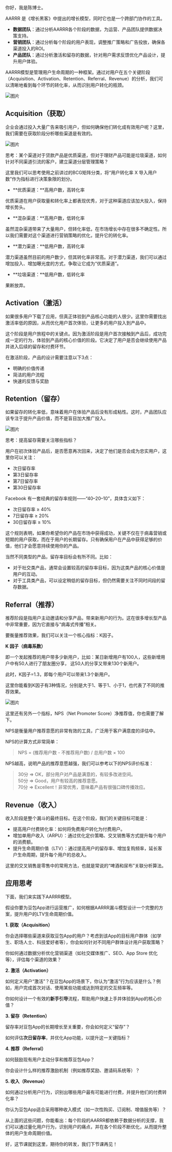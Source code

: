 你好，我是陈博士。

AARRR 是《增长黑客》中提出的增长模型，同时它也是一个跨部门协作的工具。

- **数据团队**：通过分析AARRR各个阶段的数据，为运营、产品团队提供数据决策支持。
- **营销团队**：通过分析每个阶段的用户表现，调整推广策略和广告投放，确保各渠道投入的ROI。
- **产品团队**：通过分析激活和留存的数据，针对用户需求反馈优化产品设计，提升用户体验。

AARRR模型是管理用户生命周期的一种框架。通过对用户在五个关键阶段（Acquisition、Activation、Retention、Referral、Revenue）的分析，我们可以清晰地看到每个环节的转化率，从而识别用户转化的瓶颈。

![图片](https://static001.geekbang.org/resource/image/04/45/04c55cf89473e2c6dyyd88425d365745.jpg?wh=1479x894)

## **Acquisition（获取）**

企业会通过投入大量广告来吸引用户，但如何确保他们转化成有效用户呢？这里，我们需要在获取阶段分析哪些渠道是有效的。

![图片](https://static001.geekbang.org/resource/image/b8/9d/b88a651721a2965d5808015c26c1989d.jpg?wh=891x568)

思考：某个渠道对于贷款产品是优质渠道，但对于理财产品可能是垃圾渠道，如何针对不同渠道引流的客户，建立渠道分层管理策略？

这里我们可以思考使用之前讲过的BCG矩阵分类，将“用户转化率 X 导入用户数”作为指标进行决策象限的划分。

- **优质渠道：**高用户数，高转化率

优质渠道在用户获取量和转化率上都表现优秀，对于这种渠道应该加大投入，保持增长势头。

- **混杂渠道：**高用户数，低转化率

虽然混杂渠道带来了大量用户，但转化率低，在市场增长中存在很多不确定性。所以我们需要对这个渠道进行营销策略的优化，提升它的转化率。

- **潜力渠道：**低用户数，高转化率

潜力渠道虽然目前的用户数少，但其转化率非常高。对于潜力渠道，我们可以通过增加投入、增加曝光度的方式，争取让它成为“优质渠道”。

- **垃圾渠道：**低用户数，低转化率

果断放弃。

## **Activation（激活）**

如果很多用户下载了应用，但真正体验到产品核心功能的人很少。这里你需要找出激活率低的原因，从而优化用户首次体验，让更多的用户投入到产品中。

这个阶段是用户旅程中的关键点。因为激活阶段是用户首次接触到产品后，成功完成一定的行为，体验到产品的核心价值的阶段。它决定了用户是否会继续使用产品并进入后续的留存和付费环节。

在激活阶段，产品的设计需要注意以下3点：

- 明确的价值传递
- 简洁的用户流程
- 快速的反馈与奖励

## **Retention（留存）**

如果留存的转化率低，意味着用户在体验产品后没有形成粘性。这时，产品团队应该专注于提升产品价值，而不是盲目加大推广投入。

![图片](https://static001.geekbang.org/resource/image/d2/3f/d24e66608e75ac9f9705ce14e6b1d63f.jpg?wh=1303x505)

思考：提高留存需要关注哪些指标？

用户在初次体验产品后，是否愿意再次回来，决定了他们是否会成为忠实用户，这里你可以关注：

- 次日留存率
- 第3日留存率
- 第7日留存率
- 第30日留存率

Facebook 有一套经典的留存率规则——“40–20–10”，具体含义如下：

- 次日留存率 ≥ 40%
- 7日留存率 ≥ 20%
- 30日留存率 ≥ 10%

这个规则表明，如果你希望你的产品在市场中获得成功，关键不仅在于病毒营销或短期的用户获取，而在于用户的长期留存。只有确保用户在产品中获得足够的价值，他们才会愿意持续使用你的产品。

当然不同类型的产品，留存率目标会有所不同。比如：

- 对于社交类产品，通常会设置较高的留存率目标，因为这类产品的核心价值是用户的互动。
- 对于工具类产品，可以设定稍低的留存目标，但仍然需要关注不同时间段的留存数据。

## **Referral（推荐）**

推荐阶段是指用户主动邀请和分享产品，带来新用户的行为。这在很多增长型产品中非常重要，因为它直接与“病毒式传播”相关。

要衡量推荐效果，我们可以关注一个核心指标：K因子。

**K 因子（病毒系数）**

即一个发起推荐的用户带多少新用户，比如：某日新增用户有100人，这些新增用户中有50人进行了朋友圈分享， 这50人的分享又带来130个新用户。

此时，K因子=1.3，即每个用户可以带来1.3个新用户。

这里你能看到K因子有3种情况，分别是大于1、等于1、小于1，也代表了不同的推荐效果。

![图片](https://static001.geekbang.org/resource/image/3c/53/3cb45004eb304495bfe0c94c85676253.jpg?wh=1045x486)

这里还有另外一个指标，NPS（Net Promoter Score）净推荐值，你也需要了解下。

NPS是衡量用户推荐意愿的非常有效的工具，广泛用于客户满意度的评估中。

NPS的计算方式非常简单：

> NPS = (推荐用户数 - 不推荐用户数) / 总用户数 × 100

NPS越高，说明产品的推荐意愿越强，我们可以参考以下的NPS评价标准：

> 30分 =&gt; OK，部分用户对产品是满意的，有较多改进空间。  
> 50分 =&gt; Good，用户有较高的推荐意愿。  
> 70分 =&gt; Excellent！非常优秀，意味着产品有很强口碑传播效应。

## **Revenue（收入）**

收入阶段是整个漏斗的最终目标。在这个阶段，我们的关键目标可能是：

- 提高用户付费转化率：如何将免费用户转化为付费用户。
- 增加单用户收入（ARPU）：通过优化定价策略、交叉销售等方式提升每个用户的消费额。
- 提升生命周期价值（LTV）：通过提高用户的留存率、增加复购频率，延长客户生命周期，提升每个用户的总收入。

这里的交叉销售是零售中的常用方法，也就是常说的“啤酒和尿布”关联分析算法。

## **应用思考**

下面，我们来实践下AARRR模型。

假设你要为豆包App进行运营推广，如何根据AARRR漏斗模型设计一个完整的方案，提升用户的LTV生命周期价值。

**1. 获取（Acquisition）**

你会选择哪些渠道来获取豆包App的用户？考虑到该App的目标用户群体（如学生、职场人士、科技爱好者等），你会如何针对不同用户群体设计用户获取策略？

你如何通过数据分析优化营销渠道（如社交媒体推广、SEO、App Store 优化等），评估每个渠道的效果？

**2. 激活（Activation）**

如何定义用户“激活”？在豆包App的场景下，你认为“激活”行为应该是什么？例如，用户完成首次对话、使用某些功能或达到特定的交互频率等。

你如何设计一个有效的**新手引导**流程，帮助用户快速上手并体验到App的核心价值？

**3. 留存（Retention）**

留存率对豆包App的长期增长至关重要，你会如何定义“留存”？

如何评估**次日留存率**，并优化App功能，以提升这一关键指标？

**4. 推荐（Referral）**

如何鼓励现有用户主动分享和推荐豆包App？

你会设计什么样的推荐激励机制（例如推荐奖励、邀请码系统等）？

**5. 收入（Revenue）**

如何通过分析用户行为，识别出哪些用户最有可能进行付费，并提升他们的付费转化率？

你认为豆包App适合采用哪种收入模式（如一次性购买、订阅制、增值服务等）？

从上面的这些问题，你能看出：每个阶段的AARRR都依赖于数据分析的支撑，我们可以通过量化用户行为，识别用户的痛点，并在各个阶段不断优化，从而提升整体的用户生命周期价值。

好，这节课就到这里，期待你的转发，我们下节课再见！
